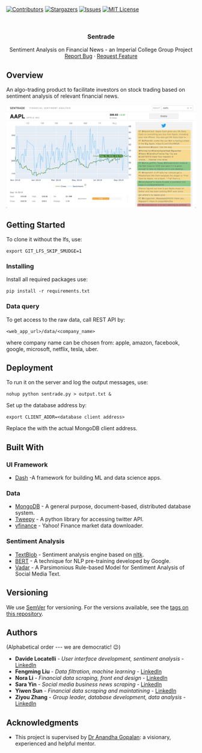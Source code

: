 [![Contributors][contributors-shield]][contributors-url]
[![Stargazers][stars-shield]][stars-url]
[![Issues][issues-shield]][issues-url]
[![MIT License][license-shield]][license-url]

<br />
<p align="center">
<!--   <a href="https://github.com/Sentrade/Sentrade">
    <img src="assets/logo.jfif" alt="Logo" width="80" height="80">
  </a> -->

  <h3 align="center">Sentrade</h3>

  <p align="center">
    Sentiment Analysis on Financial News - an Imperial College Group Project
    <br />
    <a href="https://github.com/Sentrade/Sentrade/issues">Report Bug</a>
    ·
    <a href="https://github.com/Sentrade/Sentrade/issues">Request Feature</a>
  </p>
</p>

## Overview

An algo-trading product to facilitate investors on stock trading based on sentiment analysis of relevant financial news.  

![Sentrade UI](/archived/UI.png)


## Getting Started

To clone it without the lfs, use:
```
export GIT_LFS_SKIP_SMUDGE=1
```

### Installing

Install all required packages use:
```
pip install -r requirements.txt
```

### Data query
To get access to the raw data, call REST API by:
```
<web_app_url>/data/<company_name>
```
where company name can be chosen from:
apple, amazon, facebook, google, microsoft, netflix, tesla, uber.
    

## Deployment

To run it on the server and log the output messages, use:
```
nohup python sentrade.py > output.txt &
```

Set up the database address by:
```
export CLIENT_ADDR=<database client address>
```
Replace the <database client address> with the actual MongoDB client address.

## Built With
### UI Framework
* [Dash](https://plotly.com/dash/) -A framework for building ML and data science apps.
### Data
* [MongoDB](https://www.mongodb.com/) - A general purpose, document-based, distributed database system.
* [Tweepy](https://www.tweepy.org/) - A python library for accessing twitter API.
* [yfinance](https://pypi.org/project/yfinance/) - Yahoo! Finance market data downloader.
### Sentiment Analysis
* [TextBlob](https://textblob.readthedocs.io/en/dev/) - Sentiment analysis engine based on [nltk](https://www.nltk.org/).
* [BERT](https://www.blog.google/products/search/search-language-understanding-bert/) - A technique for NLP pre-training developed by Google.
* [Vadar](https://github.com/cjhutto/vaderSentiment) - A Parsimonious Rule-based Model for Sentiment Analysis of Social Media Text.

## Versioning

We use [SemVer](http://semver.org/) for versioning. For the versions available, see the [tags on this repository](https://github.com/ZiyouZhang/Sentrade/tags). 

## Authors

(Alphabetical order --- we are democratic! :wink:)
* **Davide Locatelli** - *User interface development, sentiment analysis* - [LinkedIn](https://www.linkedin.com/in/davide-locatelli-02011998/)
* **Fengming Liu** - *Data filtration, machine learning* - [LinkedIn](https://www.linkedin.com/in/%E4%B8%B0%E9%93%AD-%E5%88%98-a10632118/)
* **Nora Li** - *Financial data scraping, front end design* - [LinkedIn](https://www.linkedin.com/in/longzhen-nora-li-bb8a9312a/)
* **Sara Yin** - *Social media business news scraping* - [LinkedIn](https://www.linkedin.com/in/shaomiao%EF%BC%88sara-y-1a44b7170/)
* **Yiwen Sun** - *Financial data scraping and maintatining* - [LinkedIn](https://www.linkedin.com/in/yiwen-sun-120a9914b/)
* **Ziyou Zhang** - *Group leader, database development, data analysis* - [LinkedIn](https://www.linkedin.com/in/ziyou-zhang/)

## Acknowledgments

* This project is supervised by [Dr Anandha Gopalan](https://www.imperial.ac.uk/people/a.gopalan): a visionary, experienced and helpful mentor.

[contributors-shield]: https://img.shields.io/github/contributors/Sentrade/Sentrade.svg?style=flat-square
[contributors-url]: https://github.com/Sentrade/Sentrade/graphs/contributors
[stars-shield]: https://img.shields.io/github/stars/Sentrade/Sentrade.svg?style=flat-square
[stars-url]: https://github.com/Sentrade/Sentrade/stargazers
[issues-shield]: https://img.shields.io/github/issues/Sentrade/Sentrade.svg?style=flat-square
[issues-url]: https://github.com/Sentrade/Sentrade/issues
[license-shield]: https://img.shields.io/github/license/Sentrade/Sentrade.svg?style=flat-square
[license-url]: https://github.com/Sentrade/Sentrade/blob/master/LICENSE.md
